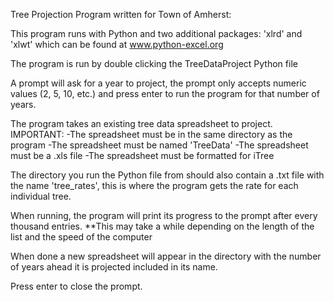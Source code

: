 Tree Projection Program written for Town of Amherst:

This program runs with Python and two additional packages:
      'xlrd' and 'xlwt' which can be found at www.python-excel.org

The program is run by double clicking the TreeDataProject Python file

A prompt will ask for a year to project, the prompt only accepts numeric values (2, 5, 10, etc.) and press enter to run the program for that number of years.

The program takes an existing tree data spreadsheet to project.  
IMPORTANT:
     -The spreadsheet must be in the same directory as the program
     -The spreadsheet must be named 'TreeData'
     -The spreadsheet must be a .xls file
     -The spreadsheet must be formatted for iTree

The directory you run the Python file from should also contain a .txt file with the name 'tree_rates', this is where the program gets the rate for each individual tree.

When running, the program will print its progress to the prompt after every thousand entries.
**This may take a while depending on the length of the list and the speed of the computer

When done a new spreadsheet will appear in the directory with the number of years ahead it is projected included in its name.

Press enter to close the prompt. 